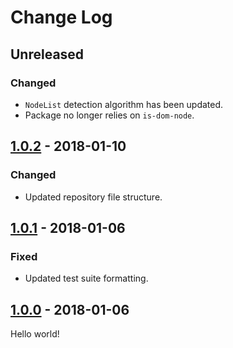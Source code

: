 # Change Log

## Unreleased

### Changed

* `NodeList` detection algorithm has been updated.
* Package no longer relies on `is-dom-node`.

## [1.0.2] - 2018-01-10

### Changed

* Updated repository file structure.

## [1.0.1] - 2018-01-06

### Fixed

* Updated test suite formatting.

## [1.0.0] - 2018-01-06

Hello world!

[1.0.2]: https://github.com/jlmakes/is-dom-node-list/compare/1.0.1...1.0.2
[1.0.1]: https://github.com/jlmakes/is-dom-node-list/compare/1.0.0...1.0.1
[1.0.0]: https://github.com/jlmakes/is-dom-node-list/tree/1.0.0
